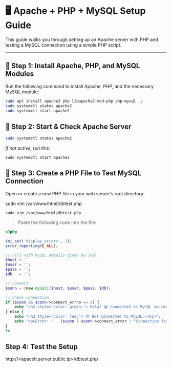 # 🖥️ Apache + PHP + MySQL Setup Guide

This guide walks you through setting up an Apache server with PHP and testing a MySQL connection using a simple PHP script.

---

## 🔧 Step 1: Install Apache, PHP, and MySQL Modules

Run the following command to install Apache, PHP, and the necessary MySQL module:

```bash
sudo apt install apache2 php libapache2-mod-php php-mysql -y
sudo systemctl status apache2
sudo systemctl start apache2
```

## 🔧 Step 2: Start & Check Apache Server
```bash
sudo systemctl status apache2
```
_If not active, run this:_
```
sudo systemctl start apache2
```

## 📂 Step 3: Create a PHP File to Test MySQL Connection

Open or create a new PHP file in your web server's root directory:

sudo vim /var/www/html/dbtest.php
```
sudo vim /var/www/html/dbtest.php
```

> Paste the following code into the file:

```php
<?php

ini_set('display_errors', 1);
error_reporting(E_ALL);

// Fill with MySQL details given by Joel
$host = ''
$user = '';
$pass = '';
$db   = '';

// connect
$conn = @new mysqli($host, $user, $pass, $db);

// Check connection
if ($conn && $conn->connect_errno == 0) {
    echo "<h2 style='color: green;'> Hola! 😁 Connected to MySQL successfully!</h2>";
} else {
    echo "<h2 style='color: red;'> 😢 Not connected to MySQL.</h2>";
    echo "<p>Error: " . ($conn ? $conn->connect_error : "Connection failed.") . "</p>";
}
?>
```

## Step 4: Test the Setup

http://<apaceh.server.public.ip>/dbtest.php
